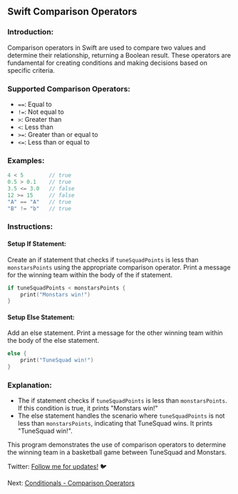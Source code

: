 ## Swift Comparison Operators

### Introduction:

Comparison operators in Swift are used to compare two values and determine their relationship, returning a Boolean result. These operators are fundamental for creating conditions and making decisions based on specific criteria.

### Supported Comparison Operators:

- `==`: Equal to
- `!=`: Not equal to
- `>`: Greater than
- `<`: Less than
- `>=`: Greater than or equal to
- `<=`: Less than or equal to

### Examples:

```swift
4 < 5        // true
0.5 > 0.1    // true
3.5 <= 3.0   // false
12 >= 15     // false
"A" == "A"   // true
"B" != "b"   // true
```

### Instructions:

#### Setup If Statement:

Create an if statement that checks if `tuneSquadPoints` is less than `monstarsPoints` using the appropriate comparison operator.
Print a message for the winning team within the body of the if statement.

```swift
if tuneSquadPoints < monstarsPoints {
    print("Monstars win!")
}
```

#### Setup Else Statement:

Add an else statement.
Print a message for the other winning team within the body of the else statement.

```swift
else {
    print("TuneSquad win!")
}
```

### Explanation:

- The if statement checks if `tuneSquadPoints` is less than `monstarsPoints`. If this condition is true, it prints "Monstars win!"
- The else statement handles the scenario where `tuneSquadPoints` is not less than `monstarsPoints`, indicating that TuneSquad wins. It prints "TuneSquad win!".

This program demonstrates the use of comparison operators to determine the winning team in a basketball game between TuneSquad and Monstars.

Twitter: [Follow me for updates!](https://twitter.com/bhushcodes) 🐦

Next: [Conditionals - Comparison Operators](/3/Conditionals_And_Logic/Else_If_Statements/README.md)
